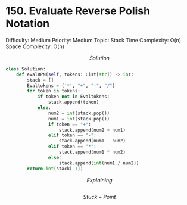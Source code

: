 # 150. Evaluate Reverse Polish Notation

Difficulty: Medium
Priority: Medium
Topic: Stack
Time Complexity: O(n)
Space Complexity: O(n)

$$
Solution
$$

```python
class Solution:
    def evalRPN(self, tokens: List[str]) -> int:
        stack = []
        Evaltokens = ('*', "+", "-", "/")
        for token in tokens:
            if token not in Evaltokens:
                stack.append(token)
            else:
                num2 = int(stack.pop())
                num1 = int(stack.pop())
                if token == "+":
                    stack.append(num2 + num1)
                elif token == "-":
                    stack.append(num1 - num2)
                elif token == "*":
                    stack.append(num1 * num2)
                else:
                    stack.append(int(num1 / num2))
        return int(stack[-1])
```

$$
Explaining
$$

```

```

$$
Stuck-Point
$$

```

```